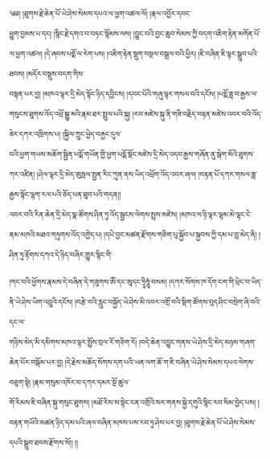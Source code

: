 ﻿  
༄༅། །ཐུགས་རྗེ་ཆེན་པོ་ཡེ་ཤེས་སེམས་དཔའ་ལ་ཕྱག་འཚལ་ལོ། །རྣལ་འབྱོར་དབང་  
ཕྱུག་བྱམས་པ་དང། །སྙིང་རྗེ་དགའ་བ་བཏང་སྙོམས་ལས། །བྱུང་བའི་བྱང་ཆུབ་སེམས་ཀྱི་བདག་འཇིག་རྟེན་མགོན་པོ་ལ་ཕྱག་འཚལ། །དེ་ཞབས་པདྨོ་ལ་རེག་པས། །འཇིག་རྟེན་སྡུག་བསྔལ་བསྒྲལ་བའི་ཕྱིར། །ཇི་བཞིན་ཇི་ལྟར་སྒྲུབ་པའི་ཐབས། །མདོར་བསྡུས་བདག་གིས་  
བསྟན་པར་བྱ། །མཁའ་ལྟར་དྲི་མེད་སྟོང་ཉིད་དབྱིངས། །དབང་པོའི་གཞུ་ལྟར་གསལ་བའི་དངོས། །པདྨོ་ཟླ་བ་རྒྱས་ལ་གསུངས་ཐུགས་འོད་འཕྲོ་སྒྱུ་མའི་རྣམ་ཐར་སྤྲུལ་པའི་སྐུ། །རབ་མཛེས་སྐུ་ནི་གཟི་བརྗིད་བརྟན་མཛེས་འབར་བའི་འོད་ཟེར་དཀར་འཁྲིགས་པ། །སྐྱིལ་ཀྲུང་ཕྱེད་བརྐྱང་དུལ་  
བའི་ཕྱག་གཡས་མཆོག་སྦྱིན་པདྨོ་གཡོན་གྱི་ཕྱག་པདྨོ་སྡོང་མཛེས་དྲི་མེད་འདབ་རྒྱས་གཞོན་ནུ་སྒེག་མོའི་ཐུགས་ཀར་འཛིན། །ཤེལ་ལྟར་དྲི་མེད་ཨུཏྤལ་སྤྱན་རིང་ཀུན་ནས་ཡིད་འཕྲོག་འོད་འབར་ཞལ། །བརྟན་པོ་དཀར་གསལ་ཟླ་རྒྱས་སྟོང་ལྷག་རལ་པའི་ཅོད་པན་ཐུབ་པའི་གདན།།  
འབར་བའི་རིན་ཆེན་དྲི་མེད་སྣ་ཚོགས་ཤིན་ཏུ་འོད་སྦྱངས་ལེགས་སྤྲས་མཛེས། །མཁའ་ལ་ཉི་ལྟར་ལྷམ་མེ་ལྷང་ངེ་ནམ་མཁའི་མཐའ་གཏུགས་འོད་འགྱེད་པ། །དཔེ་བྱང་མཚན་རྫོགས་གཅིག་པུ་སྐྱོབ་པ་སྐྱབས་ཀྱི་དམ་པ་བླ་མེད་ནི། །ཤིན་ཏུ་རྟོགས་དཀའ་དེ་ཉིད་བཞིར་གྱུར་སྙིང་གི་  
  
།གང་བའི་ཕྱོགས་རྣམས་དེ་བཞིན་དེ་གཟུགས་ཨོཾ་དང་ཨཱདང་ཧྲཱིཧཱུཾ་བསམ། །དཀར་སོགས་ཁ་དོག་ངག་གི་ཕྲེང་བ་ཡིད་ནི་ཡེ་ཤེས་ཡིག་འབྲུའི་དངོས། །བརྩེ་བའི་རླུང་བསྐྱོད་ཡེ་ཤེས་མི་འབར་འགྲོ་བའི་སྡིག་ཚོགས་བུད་ཤིང་བསྲེག་ཞི་བའི་དང་ལ་  
གཉིས་མེད་མི་དམིགས་མཁའ་ལྟར་སྤྲོས་བྲལ་རོ་གཅིག་རོ། །བདེ་ཆེན་འབྱུང་གནས་ཡེ་ཤེས་དྲི་མེད་མཉམ་གཞག་ཆེན་པོར་བསྒོམ་པར་བྱ། །དེ་རྗེས་མཆོད་སོགས་དག་པའི་ཡན་ལག་ཆོ་ག་ཇི་བཞིན་ཡེ་ཤེས་སེམས་དཔའ་ལེགས་བཅུག་སྟེ། །རྣམ་གསུམ་འཁོར་བ་དཀར་དམར་སྔོ་ཚུལ་  
གོ་རིམས་ཇི་བཞིན་སྐུ་གསུང་ཐུགས། །མཐོ་རིས་ས་སྟེང་ངན་འགྲོའི་སར་གནས་སྐྱེ་དགུའི་སྙིང་རབ་སིམ་བྱེད་པས། །བརྟན་གཡོའི་མཚན་ཉིད་དམ་པའི་ཞལ་བཞིན་མཁས་པས་རབ་ཏུ་ཤེས་པར་བྱ། །ཐུགས་རྗེ་ཆེན་པོ་ཡེ་ཤེས་སེམས་དཔའི་སྒྲུབ་ཐབས་རྫོགས་སོ།། །།  
  
  
